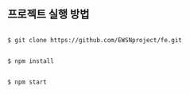 ## 프로젝트 실행 방법

```

$ git clone https://github.com/EWSNproject/fe.git


$ npm install


$ npm start

```